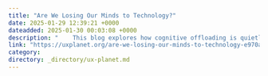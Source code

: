 ```yaml
---
title: "Are We Losing Our Minds to Technology?"
date: 2025-01-29 12:39:21 +0000
dateadded: 2025-01-30 00:03:08 +0000
description: "    This blog explores how cognitive offloading is quietly reshaping the architecture of our minds leading to cognitive atrophy.  Continue reading on UX Planet »  "
link: "https://uxplanet.org/are-we-losing-our-minds-to-technology-e970a378ee43?source=rss----819cc2aaeee0---4"
category:
directory: _directory/ux-planet.md
---
```

